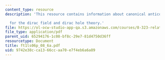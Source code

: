 ```yaml
---
content_type: resource
description: 'This resource contains information about canonical anticommutation relations

  for the dirac field and dirac hole theory.'
file: https://ol-ocw-studio-app-qa.s3.amazonaws.com/courses/8-323-relativistic-quantum-field-theory-i-spring-2008/9742e38cca1366ccaa70e7f4eb6a6a89_ft1ls06p_08_6a.pdf
file_type: application/pdf
parent_uid: 65294176-1c08-bf8c-29e7-81d4750d36ff
resourcetype: Document
title: ft1ls06p_08_6a.pdf
uid: 9742e38c-ca13-66cc-aa70-e7f4eb6a6a89
---
```


